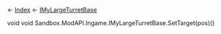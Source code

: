 ← [Index](Api-Index) ← [IMyLargeTurretBase](Sandbox.ModAPI.Ingame.IMyLargeTurretBase)

void void Sandbox.ModAPI.Ingame.IMyLargeTurretBase.SetTarget(pos)()